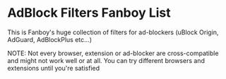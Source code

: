 # AdBlock Filters Fanboy List
This is Fanboy's huge collection of filters for ad-blockers (uBlock Origin, AdGuard, AdBlockPlus etc...)

NOTE: Not every browser, extension or ad-blocker are cross-compatible and might not work well or at all.
You can try different browsers and extensions until you're satisfied


